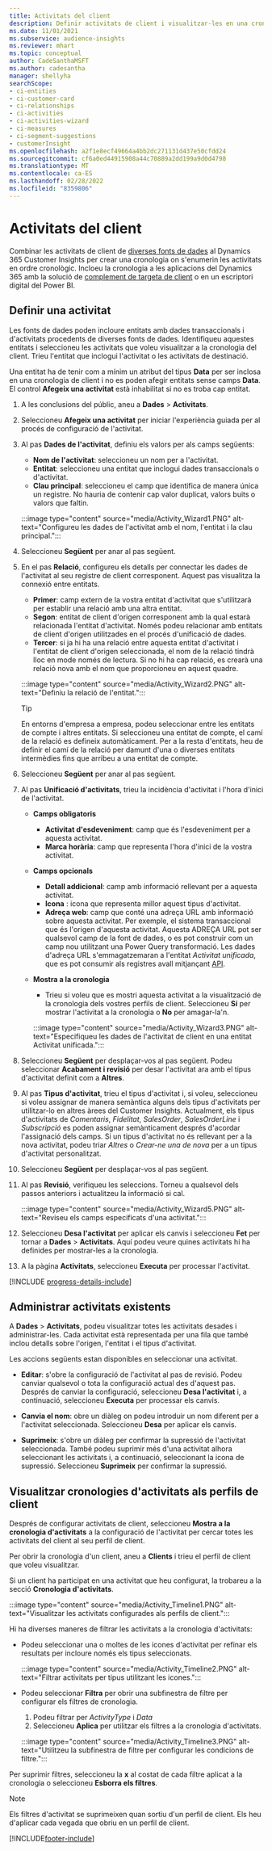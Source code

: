 ```yaml
---
title: Activitats del client
description: Definir activitats de client i visualitzar-les en una cronologia dels perfils del client.
ms.date: 11/01/2021
ms.subservice: audience-insights
ms.reviewer: mhart
ms.topic: conceptual
author: CadeSanthaMSFT
ms.author: cadesantha
manager: shellyha
searchScope:
- ci-entities
- ci-customer-card
- ci-relationships
- ci-activities
- ci-activities-wizard
- ci-measures
- ci-segment-suggestions
- customerInsight
ms.openlocfilehash: a2f1e8ecf49664a4bb2dc271131d437e50cfdd24
ms.sourcegitcommit: cf6a0ed44915908a44c70889a2dd199a9d0d4798
ms.translationtype: MT
ms.contentlocale: ca-ES
ms.lasthandoff: 02/28/2022
ms.locfileid: "8359806"
---
```

# <a name="customer-activities"></a>Activitats del client

Combinar les activitats de client de [diverses fonts de dades](data-sources.md) al Dynamics 365 Customer Insights per crear una cronologia on s'enumerin les activitats en ordre cronològic. Incloeu la cronologia a les aplicacions del Dynamics 365 amb la solució de [complement de targeta de client](customer-card-add-in.md) o en un escriptori digital del Power BI.

## <a name="define-an-activity"></a>Definir una activitat

Les fonts de dades poden incloure entitats amb dades transaccionals i d'activitats procedents de diverses fonts de dades. Identifiqueu aquestes entitats i seleccioneu les activitats que voleu visualitzar a la cronologia del client. Trieu l'entitat que inclogui l'activitat o les activitats de destinació.

Una entitat ha de tenir com a mínim un atribut del tipus **Data** per ser inclosa en una cronologia de client i no es poden afegir entitats sense camps **Data**. El control **Afegeix una activitat** està inhabilitat si no es troba cap entitat.

1. A les conclusions del públic, aneu a **Dades** > **Activitats**.

1. Seleccioneu **Afegeix una activitat** per iniciar l'experiència guiada per al procés de configuració de l'activitat.

1. Al pas **Dades de l'activitat**, definiu els valors per als camps següents:

   - **Nom de l'activitat**: seleccioneu un nom per a l'activitat.
   - **Entitat**: seleccioneu una entitat que inclogui dades transaccionals o d'activitat.
   - **Clau principal**: seleccioneu el camp que identifica de manera única un registre. No hauria de contenir cap valor duplicat, valors buits o valors que faltin.

   :::image type="content" source="media/Activity_Wizard1.PNG" alt-text="Configureu les dades de l'activitat amb el nom, l'entitat i la clau principal.":::

1. Seleccioneu **Següent** per anar al pas següent.

1. En el pas **Relació**, configureu els detalls per connectar les dades de l'activitat al seu registre de client corresponent. Aquest pas visualitza la connexió entre entitats.  

   - **Primer**: camp extern de la vostra entitat d'activitat que s'utilitzarà per establir una relació amb una altra entitat.
   - **Segon**: entitat de client d'origen corresponent amb la qual estarà relacionada l'entitat d'activitat. Només podeu relacionar amb entitats de client d'origen utilitzades en el procés d'unificació de dades.
   - **Tercer**: si ja hi ha una relació entre aquesta entitat d'activitat i l'entitat de client d'origen seleccionada, el nom de la relació tindrà lloc en mode només de lectura. Si no hi ha cap relació, es crearà una relació nova amb el nom que proporcioneu en aquest quadre.

   :::image type="content" source="media/Activity_Wizard2.PNG" alt-text="Definiu la relació de l'entitat.":::

   > [!TIP]
   > En entorns d'empresa a empresa, podeu seleccionar entre les entitats de compte i altres entitats. Si seleccioneu una entitat de compte, el camí de la relació es defineix automàticament. Per a la resta d'entitats, heu de definir el camí de la relació per damunt d'una o diverses entitats intermèdies fins que arribeu a una entitat de compte.

1. Seleccioneu **Següent** per anar al pas següent. 

1. Al pas **Unificació d'activitats**, trieu la incidència d'activitat i l'hora d'inici de l'activitat. 
   - **Camps obligatoris**
      - **Activitat d'esdeveniment**: camp que és l'esdeveniment per a aquesta activitat.
      - **Marca horària**: camp que representa l'hora d'inici de la vostra activitat.

   - **Camps opcionals**
      - **Detall addicional**: camp amb informació rellevant per a aquesta activitat.
      - **Icona** : icona que representa millor aquest tipus d'activitat.
      - **Adreça web**: camp que conté una adreça URL amb informació sobre aquesta activitat. Per exemple, el sistema transaccional que és l'origen d'aquesta activitat. Aquesta ADREÇA URL pot ser qualsevol camp de la font de dades, o es pot construir com un camp nou utilitzant una Power Query transformació. Les dades d'adreça URL s'emmagatzemaran a l'entitat *Activitat unificada*, que es pot consumir als registres avall mitjançant [API](apis.md).

   - **Mostra a la cronologia**
      - Trieu si voleu que es mostri aquesta activitat a la visualització de la cronologia dels vostres perfils de client. Seleccioneu **Sí** per mostrar l'activitat a la cronologia o **No** per amagar-la'n.

      :::image type="content" source="media/Activity_Wizard3.PNG" alt-text="Especifiqueu les dades de l'activitat de client en una entitat Activitat unificada.":::

1. Seleccioneu **Següent** per desplaçar-vos al pas següent. Podeu seleccionar **Acabament i revisió** per desar l'activitat ara amb el tipus d'activitat definit com a **Altres**. 

1. Al pas **Tipus d'activitat**, trieu el tipus d'activitat i, si voleu, seleccioneu si voleu assignar de manera semàntica alguns dels tipus d'activitats per utilitzar-lo en altres àrees del Customer Insights. Actualment, els tipus d'activitats de *Comentaris*, *Fidelitat*, *SalesOrder*, *SalesOrderLine* i *Subscripció* es poden assignar semànticament després d'acordar l'assignació dels camps. Si un tipus d'activitat no és rellevant per a la nova activitat, podeu triar *Altres* o *Crear-ne una de nova* per a un tipus d'activitat personalitzat.

1. Seleccioneu **Següent** per desplaçar-vos al pas següent. 

1. Al pas **Revisió**, verifiqueu les seleccions. Torneu a qualsevol dels passos anteriors i actualitzeu la informació si cal.

   :::image type="content" source="media/Activity_Wizard5.PNG" alt-text="Reviseu els camps especificats d'una activitat.":::
   
1. Seleccioneu **Desa l'activitat** per aplicar els canvis i seleccioneu **Fet** per tornar a **Dades** > **Activitats**. Aquí podeu veure quines activitats hi ha definides per mostrar-les a la cronologia. 

1. A la pàgina **Activitats**, seleccioneu **Executa** per processar l'activitat. 

[!INCLUDE [progress-details-include](../includes/progress-details-pane.md)]

## <a name="manage-existing-activities"></a>Administrar activitats existents

A **Dades** > **Activitats**, podeu visualitzar totes les activitats desades i administrar-les. Cada activitat està representada per una fila que també inclou detalls sobre l'origen, l'entitat i el tipus d'activitat.

Les accions següents estan disponibles en seleccionar una activitat. 

- **Editar**: s'obre la configuració de l'activitat al pas de revisió. Podeu canviar qualsevol o tota la configuració actual des d'aquest pas. Després de canviar la configuració, seleccioneu **Desa l'activitat** i, a continuació, seleccioneu **Executa** per processar els canvis.

- **Canvia el nom**: obre un diàleg on podeu introduir un nom diferent per a l'activitat seleccionada. Seleccioneu **Desa** per aplicar els canvis.

- **Suprimeix**: s'obre un diàleg per confirmar la supressió de l'activitat seleccionada. També podeu suprimir més d'una activitat alhora seleccionant les activitats i, a continuació, seleccionant la icona de supressió. Seleccioneu **Suprimeix** per confirmar la supressió.

## <a name="view-activity-timelines-on-customer-profiles"></a>Visualitzar cronologies d'activitats als perfils de client

Després de configurar activitats de client, seleccioneu **Mostra a la cronologia d'activitats** a la configuració de l'activitat per cercar totes les activitats del client al seu perfil de client.

Per obrir la cronologia d'un client, aneu a **Clients** i trieu el perfil de client que voleu visualitzar.

Si un client ha participat en una activitat que heu configurat, la trobareu a la secció **Cronologia d'activitats**.

:::image type="content" source="media/Activity_Timeline1.PNG" alt-text="Visualitzar les activitats configurades als perfils de client.":::

Hi ha diverses maneres de filtrar les activitats a la cronologia d'activitats:

- Podeu seleccionar una o moltes de les icones d'activitat per refinar els resultats per incloure només els tipus seleccionats.

  :::image type="content" source="media/Activity_Timeline2.PNG" alt-text="Filtrar activitats per tipus utilitzant les icones.":::

- Podeu seleccionar **Filtra** per obrir una subfinestra de filtre per configurar els filtres de cronologia.

   1. Podeu filtrar per *ActivityType* i *Data*
   1. Seleccioneu **Aplica** per utilitzar els filtres a la cronologia d'activitats.

   :::image type="content" source="media/Activity_Timeline3.PNG" alt-text="Utilitzeu la subfinestra de filtre per configurar les condicions de filtre.":::

Per suprimir filtres, seleccioneu la **x** al costat de cada filtre aplicat a la cronologia o seleccioneu **Esborra els filtres**.


> [!NOTE]
> Els filtres d'activitat se suprimeixen quan sortiu d'un perfil de client. Els heu d'aplicar cada vegada que obriu en un perfil de client.

[!INCLUDE[footer-include](../includes/footer-banner.md)]
